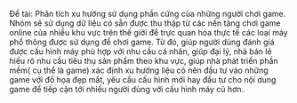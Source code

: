 Đề tài: Phân tích xu hướng sử dụng phần cứng của những người chơi game.
Nhóm sẽ sử dụng dữ liệu có sẵn được thu thập từ các nền tảng chơi game online của nhiều khu vực trên thế giới để trực quan hóa thực tế các loại máy phổ thông được sử dụng để chơi game. Từ đó, giúp người dùng đánh giá được cấu hình máy phù hợp với nhu cầu cá nhân, giúp đại lý, nhà bán lẻ hiểu rõ nhu cầu tiêu thụ sản phẩm theo khu vực, giúp nhà phát triển phần mềm( cụ thể là game) xác định xu hướng liệu có nên đầu tư vào những game với đồ họa đẹp mắt, yêu cầu cấu hình mới hay đầu tư cho nội dung game để tiếp cận tới nhiều người dùng với cấu hình máy cũ hơn.
